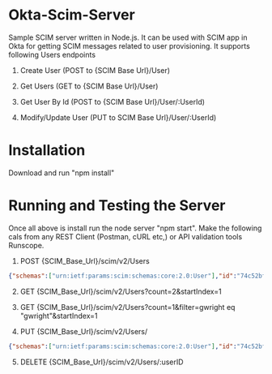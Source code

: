 # Okta-Scim-Server
Sample SCIM server written in Node.js. It can be used with SCIM app in Okta for getting SCIM messages related to user provisioning. It supports following Users endpoints

1) Create User (POST to {SCIM Base Url}/User)


2) Get Users (GET to {SCIM Base Url}/User)


3) Get User By Id (POST to {SCIM Base Url}/User/:UserId)


4) Modify/Update User (PUT to SCIM Base Url}/User/:UserId)

# Installation
Download and run "npm install"

# Running and Testing the Server
Once all above is install run the node server "npm start". Make the following cals from any REST Client (Postman, cURL etc,) or API validation tools Runscope. 

1) POST {SCIM_Base_Url}/scim/v2/Users
```json
{"schemas":["urn:ietf:params:scim:schemas:core:2.0:User"],"id":"74c52bf3-d004-4abb-980d-7fe5a9706848","externalId":"777","userName":"gwright","name":{"formatted":null,"familyName":"g","givenName":"w","middleName":"l","honorificPrefix":"mr","honorificSuffix":null},"displayName":"landolf","nickName":"lou","profileUrl":null,"emails":[{"value":"","type":"","primary":true}],"addresses":[{"type":"","streetAddress":"","locality":"","region":"","postalCode":"","country":"","formatted":"","primary":true}],"phoneNumbers":[{"value":"","type":""}],"photos":[{"value":"","type":"photo"}],"userType":"Admin","title":"savant","preferredLanguage":"en-US","locale":"en-US","timezone":"America/New_York","active":true,"password":"gogators","groups":[{"value":"","$ref":"","display":""}],"x509Certificates":[{"value":""}],"meta":{"resourceType":"User","created":"today","lastModified":"yesterday","version":"W\/\"a330bc54f0671c9\"","location":"https://example.com/v2/Users/2819c223-7f76-453a-919d-413861904646"}}
```

2) GET {SCIM_Base_Url}/scim/v2/Users?count=2&startIndex=1

3) GET {SCIM_Base_Url}/scim/v2/Users?count=1&filter=gwright eq "gwright"&startIndex=1

4) PUT {SCIM_Base_Url}/scim/v2/Users/<UserID>

```json
{"schemas":["urn:ietf:params:scim:schemas:core:2.0:User"],"id":"74c52bf3-d004-4abb-980d-7fe5a9706848","externalId":"787","userName":"gwright1","name":{"formatted":null,"familyName":"gg","givenName":"wq","middleName":"lq","honorificPrefix":"mar","honorificSuffix":null},"displayName":"lando","nickName":"louby","profileUrl":null,"emails":[{"value":"","type":"","primary":true}],"addresses":[{"type":"","streetAddress":"","locality":"","region":"","postalCode":"","country":"","formatted":"","primary":true}],"phoneNumbers":[{"value":"","type":""}],"photos":[{"value":"","type":"photo"}],"userType":"SuperADMIN","title":"genius","preferredLanguage":"en-US","locale":"en-US","timezone":"America/New_York","active":true,"password":"gogators","groups":[{"value":"","$ref":"","display":""}],"x509Certificates":[{"value":""}],"meta":{"resourceType":"User","created":"today","lastModified":"yesterday","version":"W\/\"a330bc54f0671c9\"","location":"https://example.com/v2/Users/2819c223-7f76-453a-919d-413861904646"}}
  ```
5) DELETE {SCIM_Base_Url}/scim/v2/Users/:userID